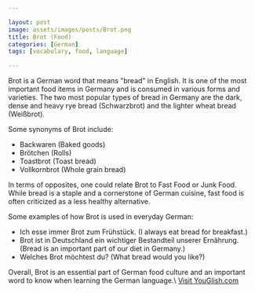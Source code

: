 ```yaml
---

layout: post
image: assets/images/posts/Brot.png
title: Brot (Food)
categories: [German]
tags: [vocabulary, food, language]

---
```


Brot is a German word that means "bread" in English. It is one of the most important food items in Germany and is consumed in various forms and varieties. The two most popular types of bread in Germany are the dark, dense and heavy rye bread (Schwarzbrot) and the lighter wheat bread (Weißbrot). 

Some synonyms of Brot include:

- Backwaren (Baked goods)
- Brötchen (Rolls)
- Toastbrot (Toast bread)
- Vollkornbrot (Whole grain bread)

In terms of opposites, one could relate Brot to Fast Food or Junk Food. While bread is a staple and a cornerstone of German cuisine, fast food is often criticized as a less healthy alternative. 

Some examples of how Brot is used in everyday German:

- Ich esse immer Brot zum Frühstück. (I always eat bread for breakfast.)
- Brot ist in Deutschland ein wichtiger Bestandteil unserer Ernährung. (Bread is an important part of our diet in Germany.)
- Welches Brot möchtest du? (What bread would you like?)

Overall, Brot is an essential part of German food culture and an important word to know when learning the German language.\ <a id="yg-widget-0" class="youglish-widget" data-query="Brot" data-lang="german" data-components="8412" data-auto-start="0" data-bkg-color="theme_light" data-title="How%20to%20pronounce%20Brot%20in%20German"  rel="nofollow" href="https://youglish.com">Visit YouGlish.com</a><script async src="https://youglish.com/public/emb/widget.js" charset="utf-8"></script>